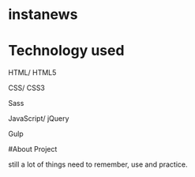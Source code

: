 # instanews


# Technology used

HTML/ HTML5

CSS/ CSS3

Sass

JavaScript/ jQuery

Gulp

#About Project

still a lot of things need to remember, use and practice.

